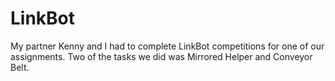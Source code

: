 # LinkBot

My partner Kenny and I had to complete LinkBot competitions for one of our assignments. Two of the tasks we did was Mirrored Helper and Conveyor Belt. 

